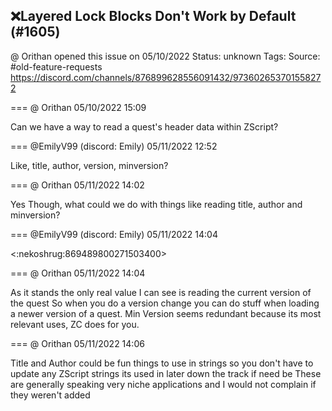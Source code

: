 ## ❌Layered Lock Blocks Don't Work by Default (#1605)
@ Orithan opened this issue on 05/10/2022
Status: unknown
Tags: 
Source: #old-feature-requests https://discord.com/channels/876899628556091432/973602653701558272


=== @ Orithan 05/10/2022 15:09

Can we have a way to read a quest's header data within ZScript?

=== @EmilyV99 (discord: Emily) 05/11/2022 12:52

Like, title, author, version, minversion?

=== @ Orithan 05/11/2022 14:02

Yes
Though, what could we do with things like reading title, author and minversion?

=== @EmilyV99 (discord: Emily) 05/11/2022 14:04

<:nekoshrug:869489800271503400>

=== @ Orithan 05/11/2022 14:04

As it stands the only real value I can see is reading the current version of the quest
So when you do a version change you can do stuff when loading a newer version of a quest.
Min Version seems redundant because its most relevant uses, ZC does for you.

=== @ Orithan 05/11/2022 14:06

Title and Author could be fun things to use in strings so you don't have to update any ZScript strings its used in later down the track if need be
These are generally speaking very niche applications and I would not complain if they weren't added
